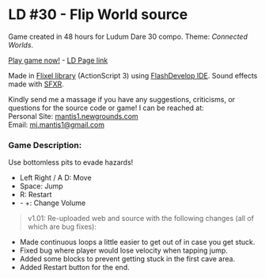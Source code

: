 # LD #30 - Flip World source

Game created in 48 hours for Ludum Dare 30 compo. Theme: *Connected Worlds*.

[Play game now!](http://www.newgrounds.com/portal/view/644900) - [LD Page link](http://ludumdare.com/compo/ludum-dare-30/?action=preview&uid=40635)

Made in [Flixel library](http://www.flixel.org/) (ActionScript 3) using [FlashDevelop IDE](http://www.flashdevelop.org/). Sound effects made with [SFXR](http://www.drpetter.se/project_sfxr.html).

Kindly send me a massage if you have any suggestions, criticisms, or questions for the source code or game! I can be reached at:  
Personal Site: [mantis1.newgrounds.com](http://mantis1.newgrounds.com/)  
Email: mj.mantis1@gmail.com

### Game Description:
Use bottomless pits to evade hazards!


- Left Right / A D: Move
- Space: Jump
- R: Restart
- \- +: Change Volume


> v1.01: Re-uploaded web and source with the following changes (all of which are bug fixes):
- Made continuous loops a little easier to get out of in case you get stuck.
- Fixed bug where player would lose velocity when tapping jump.
- Added some blocks to prevent getting stuck in the first cave area.
- Added Restart button for the end.
